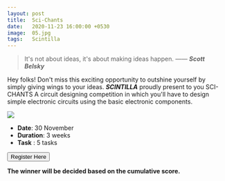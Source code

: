 ```yaml
---
layout: post
title:  Sci-Chants
date:   2020-11-23 16:00:00 +0530
image:  05.jpg
tags:   Scintilla 
---
```


> It's not about ideas, it's about making ideas happen.  —— ***Scott Belsky***

Hey folks! Don't miss this exciting opportunity to outshine yourself by simply giving wings to your ideas.
***SCINTILLA*** proudly present to you SCI-CHANTS A circuit designing competition in which you'll have to design simple electronic circuits using the basic electronic components.



![]({{site.baseurl}}/img/12.jpg)


- **Date**: 30 November<br> 
- **Duration**: 3 weeks<br>
- **Task** : 5 tasks<br> 

<button class="post-tag" onclick="document.location='https://forms.gle/5yHbv1nwGust2nHq5'">Register Here</button>
<!-- Register here -->
<!-- https://forms.gle/5yHbv1nwGust2nHq5 -->

**The winner will be decided based on the cumulative score.**


